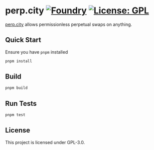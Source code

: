 # perp.city [![Foundry][foundry-badge]][foundry] [![License: GPL][license-badge]][license]

[foundry]: https://getfoundry.sh/
[foundry-badge]: https://img.shields.io/badge/Built%20with-Foundry-FFDB1C.svg
[license]: https://opensource.org/licenses/GPL-3.0
[license-badge]: https://img.shields.io/badge/License-GNU%20GPL-blue

[perp.city](https://perp.city/) allows permissionless perpetual swaps on anything.

## Quick Start

Ensure you have `pnpm` installed

```sh
pnpm install
```

## Build

```sh
pnpm build
```

## Run Tests

```sh
pnpm test
```

## License

This project is licensed under GPL-3.0.
